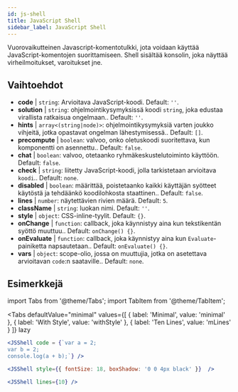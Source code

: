 ```yaml
---
id: js-shell
title: JavaScript Shell
sidebar_label: JavaScript Shell
---
```


Vuorovaikutteinen Javascript-komentotulkki, jota voidaan käyttää JavaScript-komentojen suorittamiseen. Shell sisältää konsolin, joka näyttää virheilmoitukset, varoitukset jne.

## Vaihtoehdot

* __code__ | `string`: Arvioitava JavaScript-koodi. Default: `''`.
* __solution__ | `string`: ohjelmointikysymyksissä koodi `string`, joka edustaa virallista ratkaisua ongelmaan.. Default: `''`.
* __hints__ | `array<(string|node)>`: ohjelmointikysymyksiä varten joukko vihjeitä, jotka opastavat ongelman lähestymisessä.. Default: `[]`.
* __precompute__ | `boolean`: valvoo, onko oletuskoodi suoritettava, kun komponentti on asennettu.. Default: `false`.
* __chat__ | `boolean`: valvoo, otetaanko ryhmäkeskustelutoiminto käyttöön. Default: `false`.
* __check__ | `string`: liitetty JavaScript-koodi, jolla tarkistetaan arvioitava `koodi`.. Default: `none`.
* __disabled__ | `boolean`: määrittää, poistetaanko kaikki käyttäjän syötteet käytöstä ja tehdäänkö koodilohkosta staattinen.. Default: `false`.
* __lines__ | `number`: näytettävien rivien määrä. Default: `5`.
* __className__ | `string`: luokan nimi. Default: `''`.
* __style__ | `object`: CSS-inline-tyylit. Default: `{}`.
* __onChange__ | `function`: callback, joka käynnistyy aina kun tekstikentän syöttö muuttuu.. Default: `onChange() {}`.
* __onEvaluate__ | `function`: callback, joka käynnistyy aina kun `Evaluate`-painiketta napsautetaan.. Default: `onEvaluate() {}`.
* __vars__ | `object`: scope-olio, jossa on muuttujia, jotka on asetettava arvioitavan `code`:n saataville.. Default: `none`.


## Esimerkkejä

import Tabs from '@theme/Tabs';
import TabItem from '@theme/TabItem';

<Tabs
    defaultValue="minimal"
    values={[
        { label: 'Minimal', value: 'minimal' },
        { label: 'With Style', value: 'withStyle' },
        { label: 'Ten Lines', value: 'mLines' }
    ]}
    lazy
>

<TabItem value="minimal">

```jsx live
<JSShell code = {`var a = 2; 
var b = 2;
console.log(a + b);`} />
```

</TabItem>

<TabItem value="withStyle">

```jsx live
<JSShell style={{ fontSize: 18, boxShadow: '0 0 4px black' }}  />
```

</TabItem>

<TabItem value="mLines">

```jsx live
<JSShell lines={10} />
```

</TabItem>

</Tabs>




